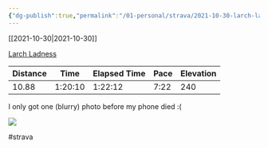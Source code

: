 ```yaml
---
{"dg-publish":true,"permalink":"/01-personal/strava/2021-10-30-larch-ladness/"}
---
```



[[2021-10-30\|2021-10-30]]

[Larch Ladness](https://www.strava.com/activities/6189090464)

| Distance | Time    | Elapsed Time | Pace | Elevation |
| -------- | ------- | ------------ | ---- | --------- |
| 10.88    | 1:20:10 | 1:22:12      | 7:22 | 240       |


I only got one (blurry) photo before my phone died :(
    
![](https://dgtzuqphqg23d.cloudfront.net/VYiq5JYPkw240u7xpyPntBbfSuJpKdGfLuX9yPQ39YM-768x576.jpg)

    

#strava
